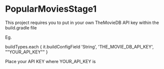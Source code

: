 # PopularMoviesStage1

This project requires you to put in your own TheMovieDB API key within the build.gradle file

Eg.

buildTypes.each {
    it.buildConfigField 'String', 'THE_MOVIE_DB_API_KEY', "\"YOUR_API_KEY\""
}

Place your API KEY where YOUR_API_KEY is
